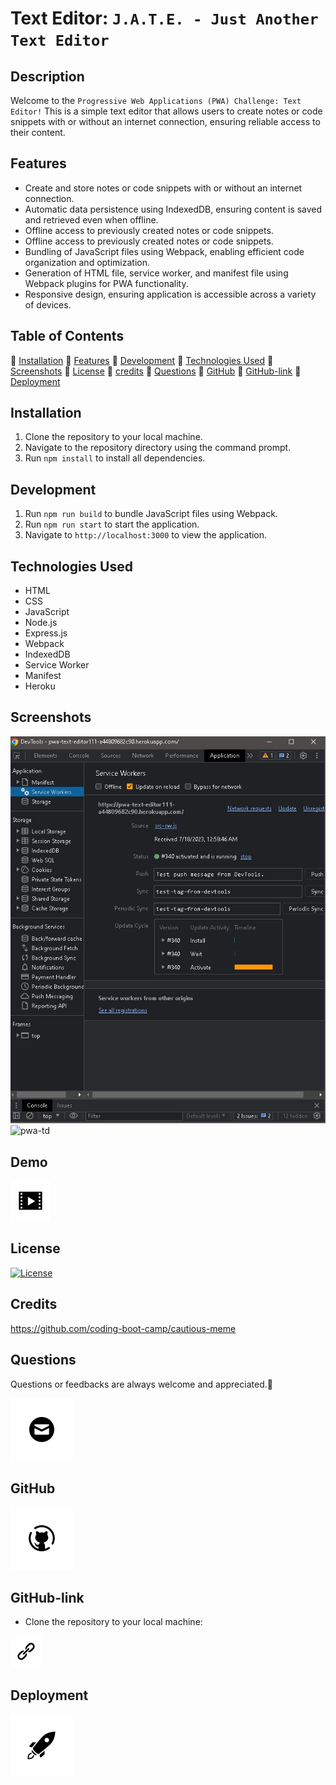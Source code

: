 # Text Editor: `J.A.T.E. - Just Another Text Editor`

## Description

Welcome to the `Progressive Web Applications (PWA) Challenge: Text Editor!` This is a simple text editor that allows users to create notes or code snippets with or without an internet connection, ensuring reliable access to their content.

## Features

- Create and store notes or code snippets with or without an internet connection.
- Automatic data persistence using IndexedDB, ensuring content is saved and retrieved even when offline.
- Offline access to previously created notes or code snippets.
- Offline access to previously created notes or code snippets.
- Bundling of JavaScript files using Webpack, enabling efficient code organization and optimization.
- Generation of HTML file, service worker, and manifest file using Webpack plugins for PWA functionality.
- Responsive design, ensuring application is accessible across a variety of devices.

## Table of Contents

💠 [Installation](#installation)
💠 [Features](#features)
💠 [Development](#development)
💠 [Technologies Used](#technologies)
💠 [Screenshots](#screenshots)
💠 [License](#license)
💠 [credits](#credits)
💠 [Questions](#questions)
💠 [GitHub](#github)
💠 [GitHub-link](#github-link)
💠 [Deployment](#deployment)

## Installation

1. Clone the repository to your local machine.
2. Navigate to the repository directory using the command prompt.
3. Run `npm install` to install all dependencies.

## Development

1. Run `npm run build` to bundle JavaScript files using Webpack.
2. Run `npm run start` to start the application.
3. Navigate to `http://localhost:3000` to view the application.

## Technologies Used

- HTML
- CSS
- JavaScript
- Node.js
- Express.js
- Webpack
- IndexedDB
- Service Worker
- Manifest
- Heroku

## Screenshots

![pwa-manifest](./client/src/images/pwa-manifest.jpg)
![pwa-td](./client/src/images/images/pwa-td.jpg)

## Demo

[![Demo](./client/src/images/video-64.png)](https://www.loom.com/share/eff4c1eb67e342ffae1a76513d27affb?sid=6bf226cd-b155-405b-95a2-89b7d5c73281)

## License

[![License](https://img.shields.io/badge/License-MIT-blue.svg)](https://opensource.org/licenses/MIT)

## Credits

https://github.com/coding-boot-camp/cautious-meme

## Questions

Questions or feedbacks are always welcome and appreciated.💬

[![Email](./client/src/images/image.png)](mailto:karimiabdolkarim0@gmail.com)

## GitHub

[![Github](./client/src/images/image-1.png)](https://github.com/mackarimi/)

## GitHub-link

- Clone the repository to your local machine:

[![Github-link](./client/src/images/image-link-50.png)](https://github.com/mackarimi/pwa-text-editor)

## Deployment

[![Deployment](./client/src/images/image-2.png)](https://pwa-text-editor111-a44809682c90.herokuapp.com/)
